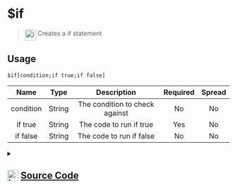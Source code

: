 # $if
> <img align="top" src="https://upload.wikimedia.org/wikipedia/commons/thumb/e/e4/Infobox_info_icon.svg/160px-Infobox_info_icon.svg.png?20150409153300" alt="image" width="25" height="auto"> Creates a if statement
## Usage
```
$if[condition;if true;if false]
```
| Name | Type | Description | Required | Spread
| :---: | :---: | :---: | :---: | :---: |
condition | String | The condition to check against | No | No
if true | String | The code to run if true | Yes | No
if false | String | The code to run if false | No | No
<details>
<summary>
    
## <img align="top" src="https://cdn4.iconfinder.com/data/icons/iconsimple-logotypes/512/github-512.png" alt="image" width="25" height="auto">  [Source Code](https://github.com/tryforge/ForgeScript-V2/blob/main/src/native/if.ts)
    
</summary>
    
```ts
import { ArgType, IExtendedCompiledFunctionConditionField, IExtendedCompiledFunctionField, NativeFunction, Return } from "../structures"

export default new NativeFunction({
    name: "$if",
    version: "1.0.0",
    description: "Creates a if statement",
    unwrap: false,
    args: [
        {
            name: "condition",
            description: "The condition to check against",
            rest: false,
            type: ArgType.String,
            condition: true
        },
        {
            name: "if true",
            description: "The code to run if true",
            required: true,
            type: ArgType.String,
            rest: false
        },
        {
            name: "if false",
            description: "The code to run if false",
            type: ArgType.String,
            rest: false
        }
    ],
    brackets: true,
    async execute(ctx) {
        const condition = await this["resolveCondition"](ctx, this.data.fields![0] as IExtendedCompiledFunctionConditionField)
        if (!this["isValidReturnType"](condition)) return condition
        
        const fieldToRun = (condition.value ? this.data.fields![1] : this.data.fields![2]) as IExtendedCompiledFunctionField | undefined
        if (!fieldToRun) return Return.success()

        return this["resolveCode"](ctx, fieldToRun)
    },
})
```
    
</details>